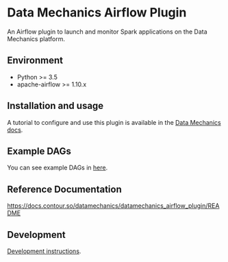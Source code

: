 # Data Mechanics Airflow Plugin

An Airflow plugin to launch and monitor Spark applications on the Data Mechanics platform.

## Environment

* Python >= 3.5
* apache-airflow >= 1.10.x

## Installation and usage

A tutorial to configure and use this plugin is available in the [Data Mechanics docs](https://docs.datamechanics.co/docs/airflow-plugin).

## Example DAGs

You can see example DAGs in [here](https://github.com/datamechanics/datamechanics_airflow_plugin/tree/master/example_dags).

## Reference Documentation
https://docs.contour.so/datamechanics/datamechanics_airflow_plugin/README

## Development

[Development instructions](DEVELOPMENT.md).
